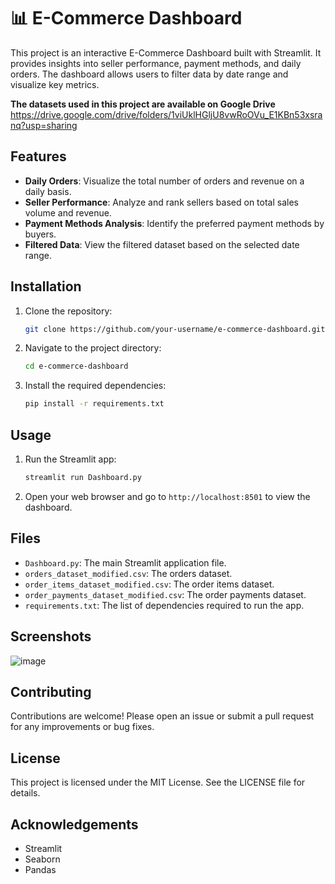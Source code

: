 # 📊 E-Commerce Dashboard

This project is an interactive E-Commerce Dashboard built with Streamlit. It provides insights into seller performance, payment methods, and daily orders. The dashboard allows users to filter data by date range and visualize key metrics.

**The datasets used in this project are available on Google Drive**
https://drive.google.com/drive/folders/1viUklHGljU8vwRoOVu_E1KBn53xsranq?usp=sharing

## Features

- **Daily Orders**: Visualize the total number of orders and revenue on a daily basis.
- **Seller Performance**: Analyze and rank sellers based on total sales volume and revenue.
- **Payment Methods Analysis**: Identify the preferred payment methods by buyers.
- **Filtered Data**: View the filtered dataset based on the selected date range.

## Installation

1. Clone the repository:
    ```bash
    git clone https://github.com/your-username/e-commerce-dashboard.git
    ```
2. Navigate to the project directory:
    ```bash
    cd e-commerce-dashboard
    ```
3. Install the required dependencies:
    ```bash
    pip install -r requirements.txt
    ```

## Usage

1. Run the Streamlit app:
    ```bash
    streamlit run Dashboard.py
    ```
2. Open your web browser and go to `http://localhost:8501` to view the dashboard.

## Files

- `Dashboard.py`: The main Streamlit application file.
- `orders_dataset_modified.csv`: The orders dataset.
- `order_items_dataset_modified.csv`: The order items dataset.
- `order_payments_dataset_modified.csv`: The order payments dataset.
- `requirements.txt`: The list of dependencies required to run the app.

## Screenshots

![image](https://github.com/user-attachments/assets/3787068e-a220-4219-b958-3727d7a8f880)

## Contributing

Contributions are welcome! Please open an issue or submit a pull request for any improvements or bug fixes.

## License

This project is licensed under the MIT License. See the LICENSE file for details.

## Acknowledgements

- Streamlit
- Seaborn
- Pandas

